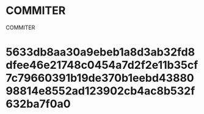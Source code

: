 # COMMITER
COMMITER






# 5633db8aa30a9ebeb1a8d3ab32fd8dfee46e21748c0454a7d2f2e11b35cf7c79660391b19de370b1eebd4388098814e8552ad123902cb4ac8b532f632ba7f0a0
